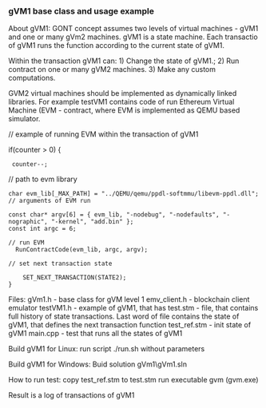 ### gVM1 base class and usage example


About gVM1:
  GONT concept assumes two levels of virtual machines - gVM1 and one or many gVm2 machines. gVM1 is a state machine. Each transactio of gVM1 runs the function according to the current state of gVM1.
  
Within the transaction gVM1 can:
    1) Change the state of gVM1.; 
    2) Run contract on one or many gVM2 machines.
    3) Make any custom computations.
    
  GVM2 virtual machines should be implemented as dynamically linked libraries. For example testVM1 contains code of run Ethereum Virtual Machine (EVM - contract, where EVM is implemented as QEMU based simulator.

  // example of running EVM within the transaction of gVM1
  
  if(counter > 0)
  {
  
     counter--;
  
  // path to evm library

	char evm_lib[_MAX_PATH] = "../QEMU/qemu/ppdl-softmmu/libevm-ppdl.dll";
    // arguments of EVM run
	
	const char* argv[6] = { evm_lib, "-nodebug", "-nodefaults", "-nographic", "-kernel", "add.bin" };
	const int argc = 6;

	// run EVM
	  RunContractCode(evm_lib, argc, argv);
	
	// set next transaction state
      
      	SET_NEXT_TRANSACTION(STATE2);
    }
  
  
  
Files:
  gVm1.h - base class for gVM level 1
  emv_client.h - blockchain client emulator
  testVM1.h - example of gVM1, that has 
  test.stm - file, that contains full history of state transactions. Last word of file contains the state of gVM1, that defines the next transaction function
  test_ref.stm - init state of gVM1
  main.cpp - test that runs all the states of gVM1 
  
Build gVM1 for Linux: 
  run script ./run.sh without parameters
 
Build gVM1 for Windows:
  Buid solution gVm1\gVm1.sln

How to run test:
  copy test_ref.stm to test.stm
  run executable gvm (gvm.exe)
  
Result is a log of transactions of gVM1

  

